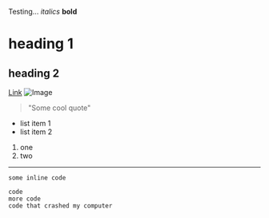 Testing...
*italics*
**bold**
# heading 1
## heading 2
[Link](https://portablenukee.github.io/cse15l-lab-reports/test.html)
![Image](https://logodix.com/logo/440155.png)
> "Some cool quote"
- list item 1
- list item 2
1) one
2) two
******
`some inline code`
```
code
more code
code that crashed my computer
```
